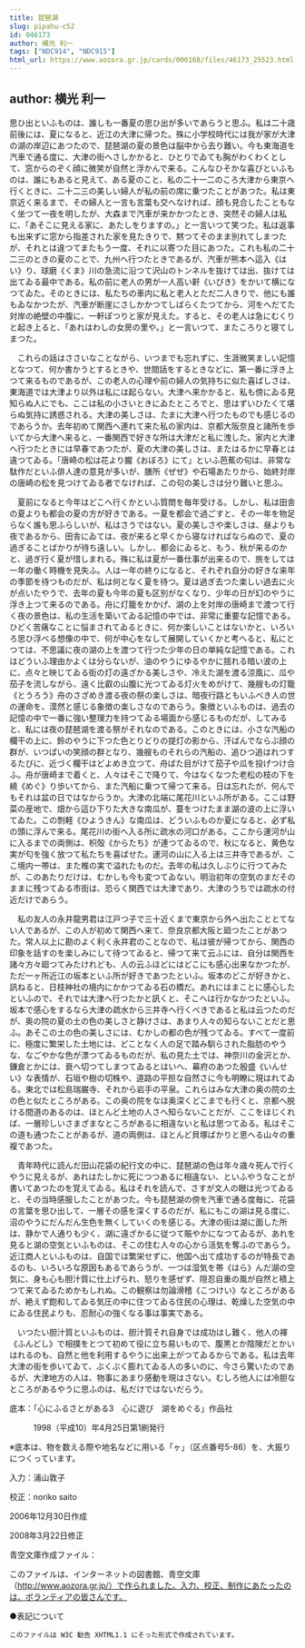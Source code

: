 ```yaml
---
title: 琵琶湖
slug: pipahu-c52
id: 046173
author: 横光 利一
tags: ["NDC914", "NDC915"]
html_url: https://www.aozora.gr.jp/cards/000168/files/46173_25523.html
---
```


## author: 横光 利一

思ひ出といふものは、誰しも一番夏の思ひ出が多いであらうと思ふ。私は二十歳前後には、夏になると、近江の大津に帰つた。殊に小学校時代には我が家が大津の湖の岸辺にあつたので、琵琶湖の夏の景色は脳中から去り難い。今も東海道を汽車で通る度に、大津の街へさしかかると、ひとりでゐても胸がわくわくとして、窓からのぞく顔に微笑が自然と浮かんで来る。こんなひそかな喜びといふものは、誰にもあると見えて、ある夏のこと、私の二十一二のころ大津から東京へ行くときに、二十二三の美しい婦人が私の前の席に乗つたことがあつた。私は東京近く来るまで、その婦人と一言も言葉も交へなければ、顔も見合したこともなく坐つて一夜を明したが、大森まで汽車が来かかつたとき、突然その婦人は私に、「あそこに見える家に、あたしをりますの。」と一言いつて笑つた。私は返事も出来ずに窓から指差された家を見たきりで、黙つてそのまま別れてしまつたが、それとは違つてまたもう一度、それに以寄つた目にあつた。これも私の二十二三のときの夏のことで、九州へ行つたときであるが、汽車が熊本へ這入《はい》り、球磨《くま》川の急流に沿つて沢山のトンネルを抜けては出、抜けては出てゐる最中である。私の前に老人の男が一人高い鼾《いびき》をかいて横になつてゐた。そのときには、私たちの車内に私と老人とただ二人きりで、他にも誰もゐなかつたが、汽車が断崖にさしかかつてしばらくたつてから、河をへだてた対岸の絶壁の中腹に、一軒ぽつりと家が見えた。すると、その老人は急にむくりと起き上ると、「あれはわしの女房の里や。」と一言いつて、またころりと寝てしまつた。

　これらの話はささいなことながら、いつまでも忘れずに、生涯微笑ましい記憶となつて、何か書かうとするときや、世間話をするときなどに、第一番に浮き上つて来るものであるが、この老人の心理や前の婦人の気持ちに似た喜ばしさは、東海道では大津より以外は私には起らない。大津へ来かかると、私も傍にゐる見知らぬ人にでも、ここは私の小さいときにゐたところでと、思はずいひたくて堪らぬ気持に誘惑される。大津の美しさは、たまに大津へ行つたものでも感じるのであらうか。去年初めて関西へ連れて来た私の家内は、京都大阪奈良と諸所を歩いてから大津へ来ると、一番関西で好きな所は大津だと私に洩した。家内と大津へ行つたときには早春であつたが、夏の大津の美しさは、またはるかに早春とは違つてゐる。「唐崎の松は花より朧《おぼろ》にて」といふ芭蕉の句は、非常な駄作だといふ俳人達の意見が多いが、膳所《ぜぜ》や石場あたりから、始終対岸の唐崎の松を見つけてゐる者でなければ、この句の美しさは分り難いと思ふ。

　夏前になると今年はどこへ行くかといふ質問を毎年受ける。しかし、私は田舎の夏よりも都会の夏の方が好きである。一夏を都会で過ごすと、その一年を物足らなく誰も思ふらしいが、私はさうではない。夏の美しさや楽しさは、昼よりも夜であるから、田舎にゐては、夜が来ると早くから寝なければならぬので、夏の過ぎることばかりが待ち遠しい。しかし、都会にゐると、もう、秋が来るのかと、過ぎ行く夏が惜しまれる。殊に私は夏が一番仕事が出来るので、旅をしては一年の働く時機を見失ふ。人は一年の終りになると、それぞれ自分の好きな来年の季節を待つものだが、私は何となく夏を待つ。夏は過ぎ去つた楽しい過去に火が点いたやうで、去年の夏も今年の夏も区別がなくなり、少年の日が幻のやうに浮き上つて来るのである。舟に灯籠をかかげ、湖の上を対岸の唐崎まで渡つて行く夜の景色は、私の生活を築いてゐる記憶の中では、非常に重要な記憶である。ひどく苦痛なことに悩まされてゐるときに、何か楽しいことはないかと、いろいろ思ひ浮べる想像の中で、何が中心をなして展開していくかと考へると、私にとつては、不思議に夜の湖の上を渡つて行つた少年の日の単純な記憶である。これはどういふ理由かよくは分らないが、油のやうにゆるやかに揺れる暗い波の上に、点々と映じてゐる街の灯の遠ざかる美しさや、冷えた湖を渡る涼風に、瓜や茄子を流しながら、遠く比叡の山腹に光つてゐる灯火をめがけて、幾艘もの灯籠《とうろう》舟のさざめき渡る夜の祭の楽しさは、暗夜行路ともいふべき人の世の運命を、漠然と感じる象徴の楽しさなのであらう。象徴といふものは、過去の記憶の中で一番に強い整理力を持つてゐる場面から感じるものだが、してみると、私には夜の琵琶湖を渡る祭がそれなのである。このときには、小さな汽船の欄干の上に、鈴のやうに下つた色とりどりの提灯の影から、汗ばんでならぶ顔の群が、いつぱいの笑顔の群となり、幾艘ものそれらの汽船の、追ひつ追はれつするたびに、近づく欄干はどよめき立つて、舟ばた目がけて茄子や瓜を投げつけ合ふ。舟が唐崎まで着くと、人々はそこで降りて、今はなくなつた老松の枝の下を繞《めぐ》り歩いてから、また汽船に乗つて帰つて来る。日は忘れたが、何んでもそれは盆の日ではなからうか。大津の北端に尾花川といふ所がある。ここは野菜の産地で、畑から這ひ下りた大きな南瓜が、蔓をつけたまま湖の波の上に浮いてゐた。この剽軽《ひようきん》な南瓜は、どういふものか夏になると、必ず私の頭に浮んで来る。尾花川の街へ入る所に疏水の河口がある。ここから運河が山に入るまでの両側は、枳殻《からたち》が連つてゐるので、秋になると、黄色な実が匂を強く放つて私たちを喜ばせた。運河の山に入る上は三井寺であるが、ここ境内一帯は、また椎の実で溢れたものだ。去年の私は久しぶりに行つてみたが、このあたりだけは、むかしも今も変つてゐない。明治初年の空気のまだそのままに残つてゐる市街は、恐らく関西では大津であり、大津のうちでは疏水の付近だけであらう。

　私の友人の永井龍男君は江戸つ子で三十近くまで東京から外へ出たこととてない人であるが、この人が初めて関西へ来て、奈良京都大阪と廻つたことがあつた。常人以上に勘のよく利く永井君のことなので、私は彼が帰つてから、関西の印象を話すのを楽しみにして待つてゐると、帰つて来て云ふには、自分は関西を諸々方々廻つてみたけれども、人の云ふほどにはどこにも感心出来なかつたが、ただ一ヶ所近江の坂本といふ所が好きであつたといふ。坂本のどこが好きかと、訊ねると、日枝神社の境内にかかつてゐる石の橋だ。あれにはまことに感心したといふので、それでは大津へ行つたかと訊くと、そこへは行かなかつたといふ。坂本で感心をするなら大津の疏水から三井寺へ行くべきであると私は云つたのだが、奥の院の夏の土の色の美しさと静けさは、あまり人々の知らないことだと思ふ。あそこの土の色の美しさには、むかしの都の色が残つてゐる。すべて一度前に、極度に繁栄した土地には、どことなく人の足で踏み馴らされた脂肪のやうな、なごやかな色が漂つてゐるものだが、私の見た土では、神奈川の金沢とか、鎌倉とかには、衰へ切つてしまつてゐるとはいへ、幕府のあつた殷盛《いんせい》な表情が、石垣や樹の切株や、道路の平担な自然さに今も明瞭に現はれてゐる。東北では松島瑞巌寺、それから岩手の平泉。これらはみな大津の奥の院の土の色と似たところがある。この奥の院をなほ奥深くどこまでも行くと、京都へ脱ける間道のあるのは、ほとんど土地の人さへ知らないことだが、ここをほじくれば、一層珍しいさまざまなところがあるに相違ないと私は思つてゐる。私はそこの道も通つたことがあるが、道の両側は、ほとんど貝塚ばかりと思へる山々の重複であつた。

　青年時代に読んだ田山花袋の紀行文の中に、琵琶湖の色は年々歳々死んで行くやうに見えるが、あれはたしかに死につつあるに相違ない、といふやうなことが書いてあつたのを覚えてゐる。私はそれを読んで、さすが文人の眼は光つてゐると、その当時感服したことがあつた。今も琵琶湖の傍を汽車で通る度毎に、花袋の言葉を思ひ出して、一層その感を深くするのだが、私にもこの湖は見る度に、沼のやうにだんだん生色を無くしていくのを感じる。大津の街は湖に面した所は、静かで人通りも少く、湖に遠ざかるに従つて賑やかになつてゐるが、あれを見ると湖の空気といふものは、そこの住む人々の心から活気を奪ふのであらう。近江商人といふものは、自国では繁栄せずに、他国へ出て成功するのが特長であるのも、いろいろな原因もあるであらうが、一つは湿気を帯《はら》んだ湖の空気に、身も心も胆汁質に仕上げられ、怒りを感ぜず、隠忍自重の風が自然と積上つて来てゐるためかもしれぬ。この観察は勿論滑稽《こつけい》なところがあるが、絶えず飽和してゐる気圧の中に住つてゐる住民の心理は、乾燥した空気の中にゐる住民よりも、忍耐心の強くなる事は事実である。

　いつたい胆汁質といふものは、胆汁質それ自身では成功はし難く、他人の褌《ふんどし》で相撲をとつて初めて役に立ち易いもので、腹黒とか陰険だとかいはれるのも、自然と他を利用するやうに出来上がつてゐるからである。私は去年大津の街を歩いてゐて、ぶくぶく膨れてゐる人の多いのに、今さら驚いたのであるが、大津地方の人は、物事にあまり感動を現はさない。むしろ他人には冷胆なところがあるやうに思ふのは、私だけではないだらう。













底本：「心にふるさとがある3　心に遊び　湖をめぐる」作品社


　　　1998（平成10）年4月25日第1刷発行

※底本は、物を数える際や地名などに用いる「ヶ」（区点番号5-86）を、大振りにつくっています。

入力：浦山敦子

校正：noriko saito

2006年12月30日作成

2008年3月22日修正

青空文庫作成ファイル：

このファイルは、インターネットの図書館、青空文庫（http://www.aozora.gr.jp/）で作られました。入力、校正、制作にあたったのは、ボランティアの皆さんです。









●表記について


	このファイルは W3C 勧告 XHTML1.1 にそった形式で作成されています。